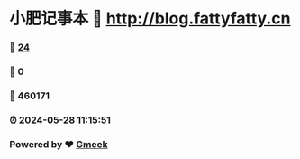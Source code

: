 # 小肥记事本 :link: http://blog.fattyfatty.cn 
### :page_facing_up: [24](http://blog.fattyfatty.cn/tag.html) 
### :speech_balloon: 0 
### :hibiscus: 460171 
### :alarm_clock: 2024-05-28 11:15:51 
### Powered by :heart: [Gmeek](https://github.com/Meekdai/Gmeek)
